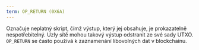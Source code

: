 ```yaml
---
term: OP_RETURN (0X6A)
---
```


Označuje neplatný skript, čímž výstup, který jej obsahuje, je prokazatelně nespotřebitelný. Uzly sítě mohou takový výstup odstranit ze své sady UTXO. `OP_RETURN` se často používá k zaznamenání libovolných dat v blockchainu.